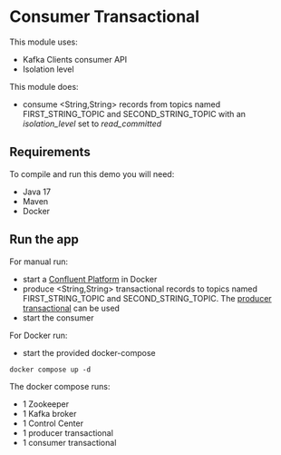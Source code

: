 # Consumer Transactional

This module uses:
- Kafka Clients consumer API
- Isolation level

This module does:
- consume <String,String> records from topics named FIRST_STRING_TOPIC and SECOND_STRING_TOPIC with an _isolation_level_ set to
_read_committed_

## Requirements

To compile and run this demo you will need:
- Java 17
- Maven
- Docker

## Run the app

For manual run:
- start a [Confluent Platform](https://docs.confluent.io/platform/current/quickstart/ce-docker-quickstart.html#step-1-download-and-start-cp) in Docker
- produce <String,String> transactional records to topics named FIRST_STRING_TOPIC and SECOND_STRING_TOPIC. The [producer transactional](../../kafka-producer-quickstarts/kafka-producer-transactional) can be used
- start the consumer

For Docker run:
- start the provided docker-compose 

```
docker compose up -d
```

The docker compose runs:
- 1 Zookeeper
- 1 Kafka broker
- 1 Control Center
- 1 producer transactional
- 1 consumer transactional
